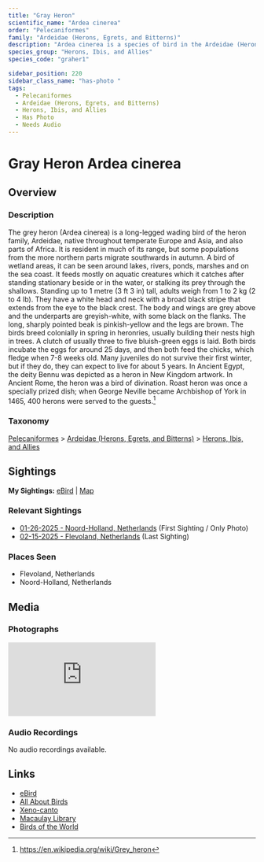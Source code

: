 ```yaml
---
title: "Gray Heron"
scientific_name: "Ardea cinerea"
order: "Pelecaniformes"
family: "Ardeidae (Herons, Egrets, and Bitterns)"
description: "Ardea cinerea is a species of bird in the Ardeidae (Herons, Egrets, and Bitterns) family. It has been observed 2 times. It has been photographed."
species_group: "Herons, Ibis, and Allies"
species_code: "graher1"

sidebar_position: 220
sidebar_class_name: "has-photo "
tags: 
  - Pelecaniformes
  - Ardeidae (Herons, Egrets, and Bitterns)
  - Herons, Ibis, and Allies
  - Has Photo
  - Needs Audio
---
```


# Gray Heron <span className='sci_name'>Ardea cinerea</span>

## Overview

### Description
The grey heron (Ardea cinerea) is a long-legged wading bird of the heron family, Ardeidae, native throughout temperate Europe and Asia, and also parts of Africa. It is resident in much of its range, but some populations from the more northern parts migrate southwards in autumn. A bird of wetland areas, it can be seen around lakes, rivers, ponds, marshes and on the sea coast. It feeds mostly on aquatic creatures which it catches after standing stationary beside or in the water, or stalking its prey through the shallows.
Standing up to 1 metre (3 ft 3 in) tall, adults weigh from 1 to 2 kg (2 to 4 lb). They have a white head and neck with a broad black stripe that extends from the eye to the black crest. The body and wings are grey above and the underparts are greyish-white, with some black on the flanks. The long, sharply pointed beak is pinkish-yellow and the legs are brown.
The birds breed colonially in spring in heronries, usually building their nests high in trees. A clutch of usually three to five bluish-green eggs is laid. Both birds incubate the eggs for around 25 days, and then both feed the chicks, which fledge when 7-8 weeks old. Many juveniles do not survive their first winter, but if they do, they can expect to live for about 5 years.
In Ancient Egypt, the deity Bennu was depicted as a heron in New Kingdom artwork. In Ancient Rome, the heron was a bird of divination. Roast heron was once a specially prized dish; when George Neville became Archbishop of York in 1465, 400 herons were served to the guests.[^1]

[^1]: https://en.wikipedia.org/wiki/Grey_heron

### Taxonomy
[Pelecaniformes](/tags/pelecaniformes) > [Ardeidae (Herons, Egrets, and Bitterns)](/tags/ardeidae-herons-egrets-and-bitterns) > [Herons, Ibis, and Allies](/tags/herons-ibis-and-allies)


## Sightings

**My Sightings:** [eBird](https://ebird.org/lifelist?r=world&time=life&spp=graher1) | [Map](/map?species_code=graher1)

### Relevant Sightings

* [01-26-2025 - Noord-Holland, Netherlands](https://ebird.org/checklist/S210727534) (First Sighting / Only Photo)
* [02-15-2025 - Flevoland, Netherlands](https://ebird.org/checklist/S213467942) (Last Sighting)

### Places Seen

* Flevoland, Netherlands
* Noord-Holland, Netherlands



## Media
### Photographs
<iframe className="photo_iframe horizontal" src="https://macaulaylibrary.org/asset/631536613/embed" frameBorder="0" allowFullScreen></iframe>

### Audio Recordings
No audio recordings available.

## Links
* [eBird](https://ebird.org/species/graher1) 
* [All About Birds](https://www.allaboutbirds.org/guide/graher1) 
* [Xeno-canto](https://www.xeno-canto.org/species/ardea-cinerea) 
* [Macaulay Library](https://search.macaulaylibrary.org/catalog?taxonCode=graher1&sort=rating_rank_desc)
* [Birds of the World](https://birdsoftheworld.org/bow/species/graher1)
